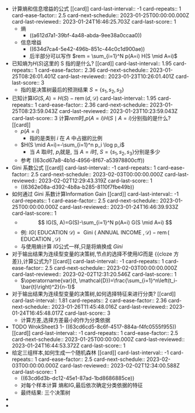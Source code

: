 - 计算熵和信息增益的公式 [[card]]
  card-last-interval:: -1
  card-repeats:: 1
  card-ease-factor:: 2.5
  card-next-schedule:: 2023-01-25T00:00:00.000Z
  card-last-reviewed:: 2023-01-24T16:46:25.703Z
  card-last-score:: 1
	- 熵
		- ((a612d7a1-39bf-4a48-abda-9ee38a0ccaa0))
	- 信息增益
		- ((634d7ca4-5e42-496b-851c-44c0c1d900ae))
		- 后半部分可以写作 $rem = \sum_{i=1}^N p(A=i) H(S \mid A=i)$
- 已知熵为$H(S)$这里的 S 指的是什么? [[card]]
  card-last-interval:: 1.95
  card-repeats:: 1
  card-ease-factor:: 2.36
  card-next-schedule:: 2023-01-25T08:26:01.401Z
  card-last-reviewed:: 2023-01-23T10:26:01.401Z
  card-last-score:: 3
	- 指的是决策树最后的预测结果 $S=\{ s_1,s_2,s_3\}$
- 已知计算$IG(S, A)=H(S)-\operatorname{rem}(d, \mathcal{D})$ 
  card-last-interval:: 1.95
  card-repeats:: 1
  card-ease-factor:: 2.36
  card-next-schedule:: 2023-01-25T08:23:59.043Z
  card-last-reviewed:: 2023-01-23T10:23:59.043Z
  card-last-score:: 3
  计算$rem$时,$p(A=i) H(S \mid A=i)$分别指的是什么? [[card]]
	- $p(A=i)$
		- 指的是类别 $i$ 在 $A$ 中占据的比例
	- $H(S \mid A=i)=-\sum_{i=1}^n p_i \log p_i$
		- 当 $A$ 取$i$时, $p_i$就是, 当 $A=i$时,  $S=\{ s_1,s_2,s_3\}$分别是多少
	- 参考 ((63cd67a8-4b1d-4956-8f67-a53978800cff))
- Gini 系数公式 [[card]]
  card-last-interval:: -1
  card-repeats:: 1
  card-ease-factor:: 2.5
  card-next-schedule:: 2023-02-03T00:00:00.000Z
  card-last-reviewed:: 2023-02-02T12:29:43.319Z
  card-last-score:: 1
	- ((6362e08a-d392-4b8a-b285-8110f7fbe49b))
- 如何通过 Gini 系数计算Information Gain [[card]]
  card-last-interval:: -1
  card-repeats:: 1
  card-ease-factor:: 2.5
  card-next-schedule:: 2023-01-25T00:00:00.000Z
  card-last-reviewed:: 2023-01-24T16:46:39.933Z
  card-last-score:: 1
	- $$
	  IG(S, A)=G(S)-\sum_{i=1}^N p(A=i) G(S \mid A=i)
	  $$
	- 例: $I G(\text { EDUCATION } \mathcal{D})=\text { Gini }(\text { ANNUAL INCOME }, \mathcal{D})-\operatorname{rem}(\text { EDUCATION }, \mathcal{D})$
	- 与使用熵计算 $IG$公式一样,只是将熵换成 $Gini$
- 对于输出结果为连续型变量的决策树,节点的选择不使用$IG$而是 {{cloze 方差}},计算公式为? [[card]]
  card-last-interval:: -1
  card-repeats:: 1
  card-ease-factor:: 2.5
  card-next-schedule:: 2023-02-03T00:00:00.000Z
  card-last-reviewed:: 2023-02-02T12:31:20.546Z
  card-last-score:: 1
	- $\operatorname{var}(t, \mathcal{D})=\frac{\sum_{i=1}^n\left(t_i-\bar{t}\right)^2}{n-1}$
- 对于输出结果为连续型变量的决策树,如何选择特征来进行分类? [[card]]
  card-last-interval:: 1.81
  card-repeats:: 2
  card-ease-factor:: 2.36
  card-next-schedule:: 2023-01-26T11:45:48.016Z
  card-last-reviewed:: 2023-01-24T16:45:48.017Z
  card-last-score:: 3
	- 计算方差,选择方差最小的作为分类依据
- TODO WrokSheet3 1- ((63cd6cd5-8c6f-4517-884a-f4fc0555f955)) [[card]]
  card-last-interval:: -1
  card-repeats:: 1
  card-ease-factor:: 2.5
  card-next-schedule:: 2023-01-25T00:00:00.000Z
  card-last-reviewed:: 2023-01-24T16:44:53.372Z
  card-last-score:: 1
- 给定三组样本,如何生成一个随机森林 [[card]]
  card-last-interval:: -1
  card-repeats:: 1
  card-ease-factor:: 2.5
  card-next-schedule:: 2023-02-03T00:00:00.000Z
  card-last-reviewed:: 2023-02-02T12:34:00.588Z
  card-last-score:: 1
	- ((63cd6d3b-dc12-45e1-87ad-1bd8686885ce))
	- 对每个样本计算 熵和IG,最后依次确定分类依据的特征
	- 最终结果: 三个决策树
-
-